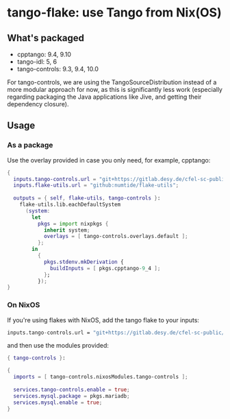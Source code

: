 # tango-flake: use Tango from Nix(OS)

## What's packaged

- cpptango: 9.4, 9.10
- tango-idl: 5, 6
- tango-controls: 9.3, 9.4, 10.0

For tango-controls, we are using the TangoSourceDistribution instead of a more modular approach for now, as this is significantly less work (especially regarding packaging the Java applications like Jive, and getting their dependency closure).

## Usage

### As a package

Use the overlay provided in case you only need, for example, cpptango:

```nix
{
  inputs.tango-controls.url = "git+https://gitlab.desy.de/cfel-sc-public/tango-flake";
  inputs.flake-utils.url = "github:numtide/flake-utils";
  
  outputs = { self, flake-utils, tango-controls }:
    flake-utils.lib.eachDefaultSystem
      (system:
        let
          pkgs = import nixpkgs {
            inherit system;
            overlays = [ tango-controls.overlays.default ];
          };
	    in
	      {
		    pkgs.stdenv.mkDerivation {
			  buildInputs = [ pkgs.cpptango-9_4 ];
			};
          });
}
```

### On NixOS

If you're using flakes with NixOS, add the tango flake to your inputs:

```nix
inputs.tango-controls.url = "git+https://gitlab.desy.de/cfel-sc-public/tango-flake";
```

and then use the modules provided:

```nix
{ tango-controls }:

{
  imports = [ tango-controls.nixosModules.tango-controls ];
  
  services.tango-controls.enable = true;
  services.mysql.package = pkgs.mariadb;
  services.mysql.enable = true;
}
```
